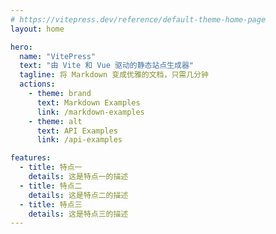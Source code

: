 ```yaml
---
# https://vitepress.dev/reference/default-theme-home-page
layout: home

hero:
  name: "VitePress"
  text: "由 Vite 和 Vue 驱动的静态站点生成器"
  tagline: 将 Markdown 变成优雅的文档，只需几分钟
  actions:
    - theme: brand
      text: Markdown Examples
      link: /markdown-examples
    - theme: alt
      text: API Examples
      link: /api-examples

features:
  - title: 特点一
    details: 这是特点一的描述
  - title: 特点二
    details: 这是特点二的描述
  - title: 特点三
    details: 这是特点三的描述
---
```


